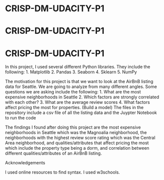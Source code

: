 # CRISP-DM-UDACITY-P1
# CRISP-DM-UDACITY-P1
# CRISP-DM-UDACITY-P1
In this project, I used several different Python libraries. They include the following:
    1. Matplotlib
    2. Pandas
    3. Seaborn
    4. Sklearn
    5. NumPy
    
The motivation for this project is that we want to look at the AirBnB listing data for Seattle. We are going to analyze from many different angles. Some questions we are asking include the following: 
    1. What are the most expensive neighborhoods in Seattle
    2. Which factors are strongly correlated with each other?
    3. What are the average review scores
    4. What factors affect pricing the most for properties. (Build a model)
The files in the repository include a csv file of all the listing data and the Juypter Notebook to run the code

The findings I found after doing this project are the most expensive neighborhoods in Seattle which was the Magnoalia neighborhood, the neighborhoods with the highest review score rating which was the Central Area neighborhood, and qualities/attributes that affect pricing the most which include the property type being a dorm, and correlation between different qualities/attributes of an AirBnB listing. 


Acknowledgements

I used online resources to find syntax. I used w3schools. 